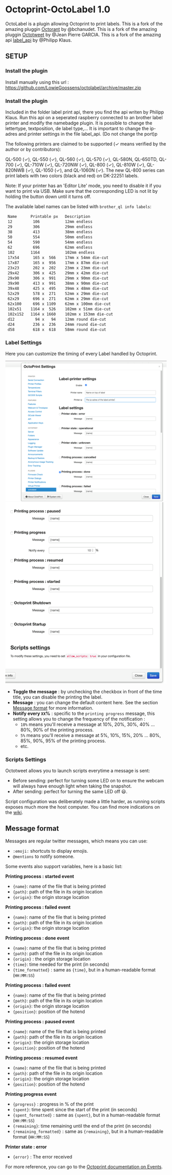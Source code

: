 # Octoprint-OctoLabel 1.0

OctoLabel is a plugin allowing Octoprint to print labels.
This is a fork of the amazing pluggin [Octorant](https://plugins.octoprint.org/plugins/octorant/) by @bchanudet.
This is a fork of the amazing pluggin [Octotweet](https://plugins.octoprint.org/plugins/octotweet/) by @Jean Pierre GARCIA.
This is a fork of the amazing api [label_api](https://github.com/pklaus/label_api) by @Philipp Klaus.

## SETUP
### Install the plugin
Install manually using this url :  
https://github.com/LowieGoossens/octolabel/archive/master.zip  

### Install the plugin
Included in the folder label print api, there you find the api writen by Philipp Klaus.
Run this api on a seperated raspberry connected to an brother label printer and modify the namebadge plugin.
It is possible to change the lettertype, textposition, de label type,...
It is important to change the ip-adres and printer settings in the file label_api. (Do not change the port)p

The following printers are claimed to be supported (✓ means verified by the author or by contributors):

QL-500 (✓), QL-550 (✓), QL-560 (✓), QL-570 (✓), QL-580N, QL-650TD, QL-700 (✓), QL-710W (✓), QL-720NW (✓), QL-800 (✓), QL-810W (✓), QL-820NWB (✓), QL-1050 (✓), and QL-1060N (✓).
The new QL-800 series can print labels with two colors (black and red) on DK-22251 labels.

Note: If your printer has an 'Editor Lite' mode, you need to disable it if you want to print via USB. Make sure that the corresponding LED is not lit by holding the button down until it turns off.

The available label names can be listed with `brother_ql info labels`:

     Name      Printable px   Description
     12         106           12mm endless
     29         306           29mm endless
     38         413           38mm endless
     50         554           50mm endless
     54         590           54mm endless
     62         696           62mm endless
     102       1164           102mm endless
     17x54      165 x  566    17mm x 54mm die-cut
     17x87      165 x  956    17mm x 87mm die-cut
     23x23      202 x  202    23mm x 23mm die-cut
     29x42      306 x  425    29mm x 42mm die-cut
     29x90      306 x  991    29mm x 90mm die-cut
     39x90      413 x  991    38mm x 90mm die-cut
     39x48      425 x  495    39mm x 48mm die-cut
     52x29      578 x  271    52mm x 29mm die-cut
     62x29      696 x  271    62mm x 29mm die-cut
     62x100     696 x 1109    62mm x 100mm die-cut
     102x51    1164 x  526    102mm x 51mm die-cut
     102x152   1164 x 1660    102mm x 153mm die-cut
     d12         94 x   94    12mm round die-cut
     d24        236 x  236    24mm round die-cut
     d58        618 x  618    58mm round die-cut


### Label Settings
Here you can customize the timing of every Label handled by Octoprint.

![screen twitter setup 1](assets/docs/setup1.png)
![screen twitter setup 1](assets/docs/setup2.png)

- **Toggle the message** : by unchecking the checkbox in front of the time title, you can disable the printing the label.
- **Message** : you can change the default content here. See the section [Message format](#message-format) for more information.
- **Notify every `XX`%** : specific to the `printing progress` message, this setting allows you to change the frequency of the notification :
    - `10%` means you'll receive a message at 10%, 20%, 30%, 40% ... 80%, 90% of the printing process.
    - `5%` means you'll receive a message at 5%, 10%, 15%, 20% ... 80%, 85%, 90%, 95% of the printing process.
    - etc.

### Scripts Settings

Octotweet allows you to launch scripts everytime a message is sent:

- Before sending: perfect for turning some LED on to ensure the webcam will always have enough light when taking the snapshot.
- After sending: perfect for turning the same LED off :smiley:.

Script configuration was deliberately made a little harder, as running scripts exposes much more the host computer. You can find more indications on the [wiki](https://github.com/bchanudet/OctoPrint-Octorant/wiki/Launching-scripts).

## Message format

Messages are regular twitter messages, which means you can use:
- `:emoji:` shortcuts to display emojis.
- `@mentions` to notify someone.

Some events also support variables, here is a basic list:

**Printing process : started event**
- `{name}`: name of the file that is being printed
- `{path}`: path of the file in its origin location
- `{origin}`: the origin storage location

**Printing process : failed event**
- `{name}`: name of the file that is being printed
- `{path}`: path of the file in its origin location
- `{origin}`: the origin storage location

**Printing process : done event**
- `{name}`: name of the file that is being printed
- `{path}`: path of the file in its origin location
- `{origin}` : the origin storage location
- `{time}`: time needed for the print (in seconds)
- `{time_formatted}` : same as `{time}`, but in a human-readable format (`HH:MM:SS`)

**Printing process : failed event**
- `{name}`: name of the file that is being printed 
- `{path}`: path of the file in its origin location
- `{origin}`: the origin storage location
- `{position}`: position of the hotend

**Printing process : paused event**
- `{name}`: name of the file that is being printed
- `{path}`: path of the file in its origin location
- `{origin}`: the origin storage location
- `{position}`: position of the hotend

**Printing process : resumed event**
- `{name}`: name of the file that is being printed
- `{path}`: path of the file in its origin location
- `{origin}`: the origin storage location
- `{position}`: position of the hotend

**Printing progress event**
- `{progress}` : progress in % of the print
- `{spent}`: time spent since the start of the print (in seconds)
- `{spent_formatted}` : same as `{spent}`, but in a human-readable format (`HH:MM:SS`)
- `{remaining}`: time remaining until the end of the print (in seconds)
- `{remaining_formatted}` : same as `{remaining}`, but in a human-readable format (`HH:MM:SS`)

**Printer state : error**
- `{error}` : The error received

For more reference, you can go to the [Octoprint documentation on Events](http://docs.octoprint.org/en/master/events/index.html#sec-events-available-events).
